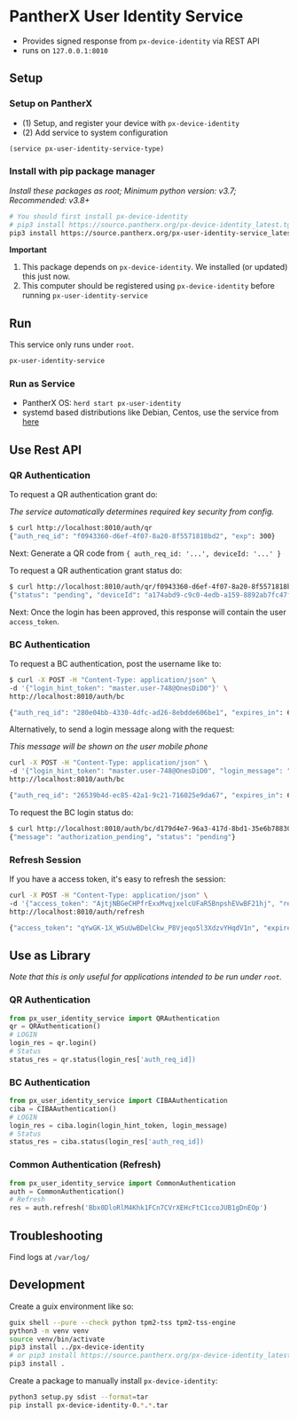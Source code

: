 # PantherX User Identity Service

- Provides signed response from `px-device-identity` via REST API
- runs on `127.0.0.1:8010`

## Setup

### Setup on PantherX

- (1) Setup, and register your device with `px-device-identity`
- (2) Add service to system configuration

```scheme
(service px-user-identity-service-type)
```

### Install with pip package manager

_Install these packages as root; Minimum python version: v3.7; Recommended: v3.8+_

```bash
# You should first install px-device-identity
# pip3 install https://source.pantherx.org/px-device-identity_latest.tgz
pip3 install https://source.pantherx.org/px-user-identity-service_latest.tgz
```

**Important**

1. This package depends on `px-device-identity`. We installed (or updated) this just now.
2. This computer should be registered using `px-device-identity` before running `px-user-identity-service`

## Run

This service only runs under `root`.

```bash
px-user-identity-service
```

### Run as Service

- PantherX OS: `herd start px-user-identity`
- systemd based distributions like Debian, Centos, use the service from [here](docs/systemd-service.md)

## Use Rest API

### QR Authentication

To request a QR authentication grant do:

_The service automatically determines required key security from config._

```bash
$ curl http://localhost:8010/auth/qr
{"auth_req_id": "f0943360-d6ef-4f07-8a20-8f5571818bd2", "exp": 300}
```

Next: Generate a QR code from `{ auth_req_id: '...', deviceId: '...' }`

To request a QR authentication grant status do:

```bash
$ curl http://localhost:8010/auth/qr/f0943360-d6ef-4f07-8a20-8f5571818bd2
{"status": "pending", "deviceId": "a174abd9-c9c0-4edb-a159-8892ab7fc47f"}
```

Next: Once the login has been approved, this response will contain the user `access_token`.

### BC Authentication

To request a BC authentication, post the username like to:

```bash
$ curl -X POST -H "Content-Type: application/json" \
-d '{"login_hint_token": "master.user-748@OnesDiD0"}' \
http://localhost:8010/auth/bc

{"auth_req_id": "280e04bb-4330-4dfc-ad26-8ebdde606be1", "expires_in": 600, "interval": 5}
```

Alternatively, to send a login message along with the request:

_This message will be shown on the user mobile phone_

```bash
curl -X POST -H "Content-Type: application/json" \
-d '{"login_hint_token": "master.user-748@OnesDiD0", "login_message": "Authorize login to OnesPHR"}' \
http://localhost:8010/auth/bc

{"auth_req_id": "26539b4d-ec85-42a1-9c21-716025e9da67", "expires_in": 600, "interval": 5}
```

To request the BC login status do:

```bash
$ curl http://localhost:8010/auth/bc/d179d4e7-96a3-417d-8bd1-35e6b7883080
{"message": "authorization_pending", "status": "pending"}
```

### Refresh Session

If you have a access token, it's easy to refresh the session:

```bash
curl -X POST -H "Content-Type: application/json" \
-d '{"access_token": "AjtjNBGeCHPfrExxMvqjxelcUFaR5BnpshEVwBF21hj", "refresh_token": "Bbx0DloRlM4Khk1FCn7CVrXEHcFtC1ccoJUB1gDnEOp"}' \
http://localhost:8010/auth/refresh

{"access_token": "qYwGK-1X_WSuUwBDelCkw_P8Vjeqo5l3XdzvYHqdV1n", "expires_in": 3600, "refresh_token": "5v_lUzHjsBYsGe0P7t_dj-B8LznalJTwciE7vLLKpy1", "scope": "offline_access", "token_type": "Bearer"}
```

## Use as Library

_Note that this is only useful for applications intended to be run under `root`._

### QR Authentication

```python
from px_user_identity_service import QRAuthentication
qr = QRAuthentication()
# LOGIN
login_res = qr.login()
# Status
status_res = qr.status(login_res['auth_req_id])
```

### BC Authentication

```python
from px_user_identity_service import CIBAAuthentication
ciba = CIBAAuthentication()
# LOGIN
login_res = ciba.login(login_hint_token, login_message)
# Status
status_res = ciba.status(login_res['auth_req_id])
```

### Common Authentication (Refresh)

```python
from px_user_identity_service import CommonAuthentication
auth = CommonAuthentication()
# Refresh
res = auth.refresh('Bbx0DloRlM4Khk1FCn7CVrXEHcFtC1ccoJUB1gDnEOp')
```

## Troubleshooting

Find logs at `/var/log/`

## Development

Create a guix environment like so:

```bash
guix shell --pure --check python tpm2-tss tpm2-tss-engine
python3 -m venv venv
source venv/bin/activate
pip3 install ../px-device-identity
# or pip3 install https://source.pantherx.org/px-device-identity_latest.tgz
pip3 install .
```

Create a package to manually install `px-device-identity`:

```bash
python3 setup.py sdist --format=tar
pip install px-device-identity-0.*.*.tar
```
